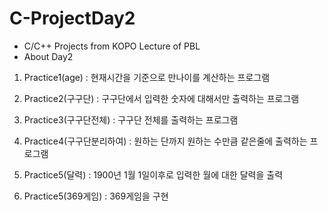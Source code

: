 # C-ProjectDay2
* C/C++ Projects from KOPO Lecture of PBL
* About Day2
 
 1. Practice1(age) : 현재시간을 기준으로 만나이를 계산하는 프로그램
 
 2. Practice2(구구단) : 구구단에서 입력한 숫자에 대해서만 출력하는 프로그램
 
 3. Practice3(구구단전체) : 구구단 전체를 출력하는 프로그램
 
 4. Practice4(구구단분리하여) : 원하는 단까지 원하는 수만큼 같은줄에 출력하는 프로그램

 5. Practice5(달력) : 1900년 1월 1일이후로 입력한 월에 대한 달력을 출력
 
 6. Practice5(369게임) : 369게임을 구현
